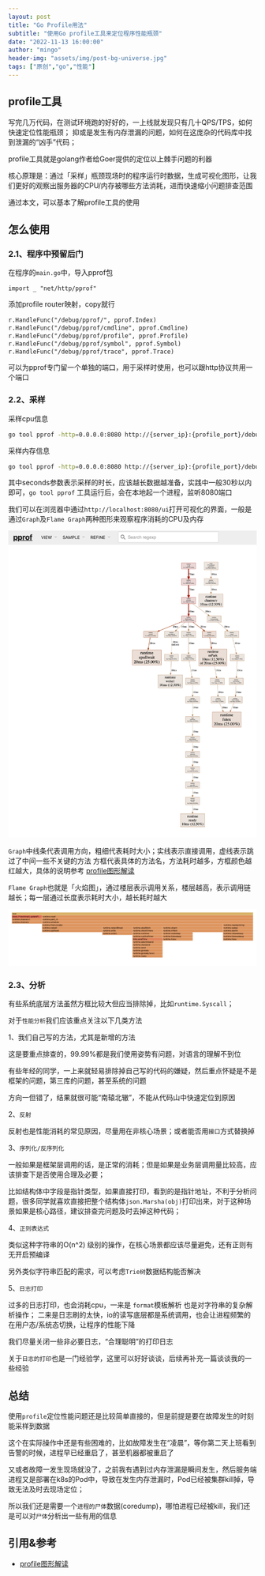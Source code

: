 ```yaml
---
layout: post
title: "Go Profile用法"
subtitle: "使用Go profile工具来定位程序性能瓶颈"
date: "2022-11-13 16:00:00"
author: "mingo"
header-img: "assets/img/post-bg-universe.jpg"
tags: ["原创","go","性能"]
---
```


## profile工具

写完几万代码，在测试环境跑的好好的，一上线就发现只有几十QPS/TPS，如何快速定位性能瓶颈；
抑或是发生有内存泄漏的问题，如何在这庞杂的代码库中找到泄漏的“凶手”代码；

profile工具就是golang作者给Goer提供的定位以上棘手问题的利器

核心原理是：通过「采样」瓶颈现场时的程序运行时数据，生成可视化图形，让我们更好的观察出服务器的CPU/内存被哪些方法消耗，进而快速缩小问题排查范围

通过本文，可以基本了解profile工具的使用

## 怎么使用

### 2.1、程序中预留后门

在程序的`main.go`中，导入pprof包

```golang
import _ "net/http/pprof"
```

添加profile router映射，copy就行

```golang
r.HandleFunc("/debug/pprof/", pprof.Index)
r.HandleFunc("/debug/pprof/cmdline", pprof.Cmdline)
r.HandleFunc("/debug/pprof/profile", pprof.Profile)
r.HandleFunc("/debug/pprof/symbol", pprof.Symbol)
r.HandleFunc("/debug/pprof/trace", pprof.Trace)
```

可以为pprof专门留一个单独的端口，用于采样时使用，也可以跟http协议共用一个端口

### 2.2、采样

采样cpu信息

```bash
go tool pprof -http=0.0.0.0:8080 http://{server_ip}:{profile_port}/debug/pprof/profile?seconds=10
```

采样内存信息

```bash
go tool pprof -http=0.0.0.0:8080 http://{server_ip}:{profile_port}/debug/pprof/heap?seconds=10
```

其中seconds参数表示采样的时长，应该越长数据越准备，实践中一般30秒以内即可，`go tool pprof` 工具运行后，会在本地起一个进程，监听8080端口

我们可以在浏览器中通过`http://localhost:8080/ui`打开可视化的界面，一般是通过`Graph`及`Flame Graph`两种图形来观察程序消耗的CPU及内存

![go-profile](/assets/images/go-profile/go-graph.png)

`Graph`中线条代表调用方向，粗细代表耗时大小；实线表示直接调用，虚线表示跳过了中间一些不关键的方法
方框代表具体的方法名，方法耗时越多，方框颜色越红越大，具体的说明参考 [profile图形解读](https://github.com/google/pprof/blob/main/doc/README.md#graphical-reports)

`Flame Graph`也就是「火焰图」，通过楼层表示调用关系，楼层越高，表示调用链越长；每一层通过长度表示耗时大小，越长耗时越大

![go-profile](/assets/images/go-profile/go-flame-graph.png)

### 2.3、分析

有些系统底层方法虽然方框比较大但应当排除掉，比如`runtime.Syscall`；

对于`性能分析`我们应该重点关注以下几类方法

1、我们自己写的方法，尤其是新增的方法

这是要重点排查的，99.99%都是我们使用姿势有问题，对语言的理解不到位

有些年经的同学，一上来就轻易排除掉自己写的代码的嫌疑，然后重点怀疑是不是框架的问题，第三库的问题，甚至系统的问题

方向一但错了，结果就很可能“南辕北辙”，不能从代码山中快速定位到原因

2、`反射`

反射也是性能消耗的常见原因，尽量用在非核心场景；或者能否用`接口`方式替换掉

3、`序列化/反序列化`

一般如果是框架层调用的话，是正常的消耗；但是如果是业务层调用量比较高，应该排查下是否使用合理及必要；

比如结构体中字段是指针类型，如果直接打印，看到的是指针地址，不利于分析问题，很多同学就喜欢直接把整个结构体`json.Marsha(obj)`打印出来，对于这种场景如果是核心路径，建议排查完问题及时去掉这种代码；

4、`正则表达式`

类似这种字符串的O(n^2) 级别的操作，在核心场景都应该尽量避免，还有正则有无开启预编译

另外类似字符串匹配的需求，可以考虑`Trie树`数据结构能否解决

5、`日志打印`

过多的日志打印，也会消耗cpu，一来是 `format`模板解析 也是对字符串的复杂解析操作；
二来是日志刷的太快，io的读写底层都是系统调用，也会让进程频繁的在用户态/系统态切换，让程序的性能下降

我们尽量关闭一些非必要日志，“合理聪明”的打印日志

关于`日志的打印`也是一门经验学，这里可以好好谈谈，后续再补充一篇谈谈我的一些经验

## 总结

使用`profile`定位性能问题还是比较简单直接的，但是前提是要在故障发生的时刻能采样到数据

这个在实际操作中还是有些困难的，比如故障发生在“凌晨”，等你第二天上班看到告警的时候，进程早已经重启了，甚至机器都被重启了

又或者故障一发生现场就没了，之前我有遇到过内存泄漏是瞬间发生，然后服务端进程又是部署在k8s的Pod中，导致在发生内存泄漏时，Pod已经被集群kill掉，导致无法及时去现场定位；

所以我们还是需要一个`进程的尸体`数据(coredump)，哪怕进程已经被kill，我们还是可以对`尸体`分析出一些有用的信息

## 引用&参考
- [profile图形解读](https://github.com/google/pprof/blob/main/doc/README.md#graphical-reports)